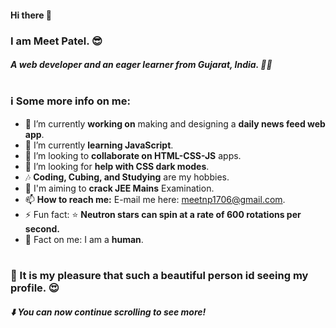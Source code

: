 #### Hi there 👋
### I am Meet Patel. 😎
##### A web developer and an eager learner from Gujarat, India. 👨‍💻
#
### ℹ️ Some more info on me: 
- 🔭 I’m currently **working on** making and designing a **daily news feed web app**.
- 🌱 I’m currently **learning JavaScript**.
- 👯 I’m looking to **collaborate on HTML-CSS-JS** apps.
- 🤔 I’m looking for **help with CSS dark modes**.
- 🎶 **Coding, Cubing, and Studying** are my hobbies.
- 📖 I'm aiming to **crack JEE Mains** Examination.
- 📫 **How to reach me:** E-mail me here: meetnp1706@gmail.com.
- ⚡ Fun fact: ⭐ **Neutron stars can spin at a rate of 600 rotations per second.**
- 🤩 Fact on me: I am a **human**.
#
### 💖 It is my pleasure that such a beautiful person id seeing my profile. 😍
##### ⬇️ You can now continue scrolling to see more!
